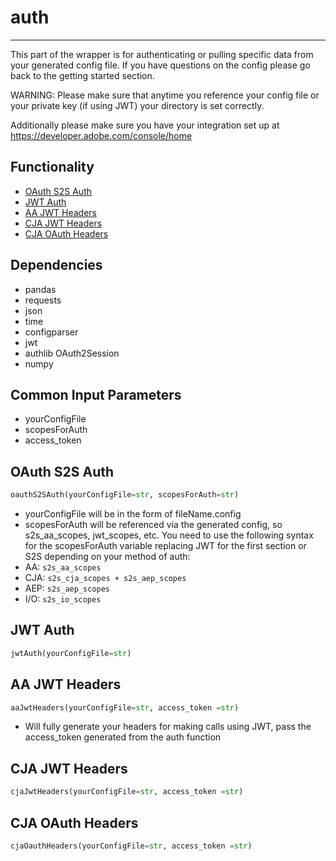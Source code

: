 # auth
-----------------------
This part of the wrapper is for authenticating or pulling specific data from your generated config file. If you have questions on the config please go back to the getting started section. 

WARNING: Please make sure that anytime you reference your config file or your private key (if using JWT) your directory is set correctly.

Additionally please make sure you have your integration set up at https://developer.adobe.com/console/home

## Functionality
* [OAuth S2S Auth](https://github.com/jaytmii/py2AdobeDocs/blob/main/docs/auth.md#oauth-s2s-auth)
* [JWT Auth](https://github.com/jaytmii/py2AdobeDocs/blob/main/docs/auth.md#jwt-auth)
* [AA JWT Headers](https://github.com/jaytmii/py2AdobeDocs/blob/main/docs/auth.md#aa-jwt-headers)
* [CJA JWT Headers](https://github.com/jaytmii/py2AdobeDocs/blob/main/docs/auth.md#cja-jwt-headers)
* [CJA OAuth Headers](https://github.com/jaytmii/py2AdobeDocs/blob/main/docs/auth.md#cja-oauth-headers)


## Dependencies
* pandas
* requests
* json
* time
* configparser
* jwt
* authlib OAuth2Session
* numpy

## Common Input Parameters
* yourConfigFile
* scopesForAuth
* access_token

## OAuth S2S Auth
```python
oauthS2SAuth(yourConfigFile=str, scopesForAuth=str)
```
* yourConfigFile will be in the form of fileName.config
* scopesForAuth will be referenced via the generated config, so s2s_aa_scopes, jwt_scopes, etc. You need to use the following syntax for the scopesForAuth variable replacing JWT for the first section or S2S depending on your method of auth:
* AA: `s2s_aa_scopes`
* CJA: `s2s_cja_scopes + s2s_aep_scopes`
* AEP: `s2s_aep_scopes`
* I/O: `s2s_io_scopes`

## JWT Auth
```python
jwtAuth(yourConfigFile=str)
```

## AA JWT Headers
```python
aaJwtHeaders(yourConfigFile=str, access_token =str)
```
* Will fully generate your headers for making calls using JWT, pass the access_token generated from the auth function


## CJA JWT Headers
```python
cjaJwtHeaders(yourConfigFile=str, access_token =str)
```

## CJA OAuth Headers
```python
cjaOauthHeaders(yourConfigFile=str, access_token =str)
```
